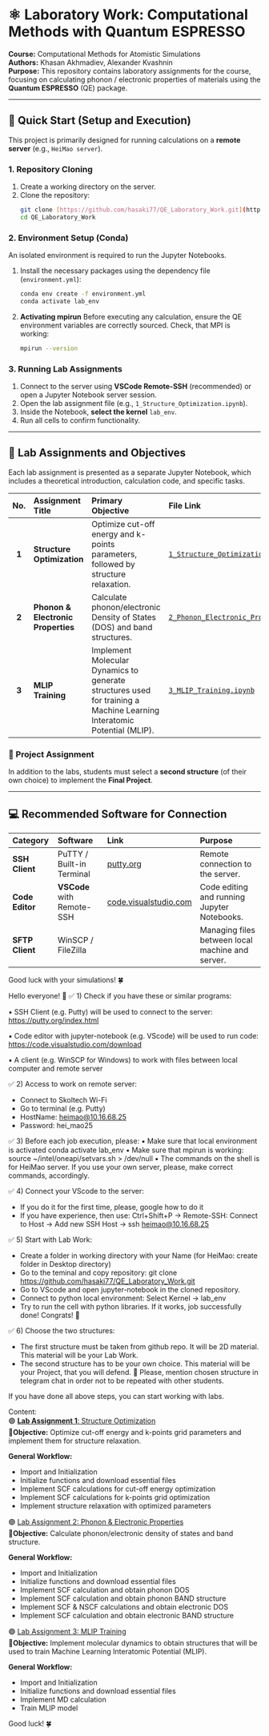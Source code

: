 # ⚛️ Laboratory Work: Computational Methods with Quantum ESPRESSO
**Course:** Computational Methods for Atomistic Simulations <br>
**Authors:** Khasan Akhmadiev, Alexander Kvashnin <br>
**Purpose:** This repository contains laboratory assignments for the course, focusing on calculating phonon / electronic properties of materials using the **Quantum ESPRESSO** (QE) package.

---

## 🚀 Quick Start (Setup and Execution)

This project is primarily designed for running calculations on a **remote server** (e.g., `HeiMao server`).

### 1. Repository Cloning
1.  Create a working directory on the server.
2.  Clone the repository:
    ```bash
    git clone [https://github.com/hasaki77/QE_Laboratory_Work.git](https://github.com/hasaki77/QE_Laboratory_Work.git)
    cd QE_Laboratory_Work
    ```

### 2. Environment Setup (Conda)
An isolated environment is required to run the Jupyter Notebooks.
1.  Install the necessary packages using the dependency file (`environment.yml`):
    ```bash
    conda env create -f environment.yml
    conda activate lab_env
    ```
2.  **Activating mpirun**
    Before executing any calculation, ensure the QE environment variables are correctly sourced. Check, that MPI is working:
    ```bash
    mpirun --version
    ```
    
### 3. Running Lab Assignments
1.  Connect to the server using **VSCode Remote-SSH** (recommended) or open a Jupyter Notebook server session.
2.  Open the lab assignment file (e.g., `1_Structure_Optimization.ipynb`).
3.  Inside the Notebook, **select the kernel** `lab_env`.
4.  Run all cells to confirm functionality.
---

## 📌 Lab Assignments and Objectives

Each lab assignment is presented as a separate Jupyter Notebook, which includes a theoretical introduction, calculation code, and specific tasks.

| No. | Assignment Title | Primary Objective | File Link |
| :---: | :--- | :--- | :--- |
| **1** | **Structure Optimization** | Optimize cut-off energy and k-points parameters, followed by structure relaxation. | [`1_Structure_Optimization.ipynb`](1_Structure_Optimization.ipynb) |
| **2** | **Phonon & Electronic Properties** | Calculate phonon/electronic Density of States (DOS) and band structures. | [`2_Phonon_Electronic_Properties.ipynb`](2_Phonon_Electronic_Properties.ipynb) |
| **3** | **MLIP Training** | Implement Molecular Dynamics to generate structures used for training a Machine Learning Interatomic Potential (MLIP). | [`3_MLIP_Training.ipynb`](3_MLIP_Training.ipynb) |

### 🔬 Project Assignment
In addition to the labs, students must select a **second structure** (of their own choice) to implement the **Final Project**.

---

## 💻 Recommended Software for Connection

| Category | Software | Link | Purpose |
| :--- | :--- | :--- | :--- |
| **SSH Client** | PuTTY / Built-in Terminal | [putty.org](https://putty.org/index.html) | Remote connection to the server. |
| **Code Editor** | **VSCode** with Remote-SSH | [code.visualstudio.com](https://code.visualstudio.com/download) | Code editing and running Jupyter Notebooks. |
| **SFTP Client** | WinSCP / FileZilla | | Managing files between local machine and server. |

Good luck with your simulations! 🍀

Hello everyone! 👋
✅ 1) Check if you have these or similar programs:

▪️ SSH Client (e.g. Putty) will be used to connect to the server:
  https://putty.org/index.html

▪️ Code editor with jupyter-notebook (e.g. VScode) will be used to run code:
  https://code.visualstudio.com/download

▪️ A client (e.g. WinSCP for Windows) to work with files between local computer and remote server

✅ 2) Access to work on remote server:
- Connect to Skoltech Wi-Fi
- Go to terminal (e.g. Putty)
- HostName: heimao@10.16.68.25
- Password: hei_mao25

✅ 3) Before each job execution, please:
▪️  Make sure that local environment is activated
conda activate lab_env
▪️ Make sure that mpirun is working:
source ~/intel/oneapi/setvars.sh > /dev/null
▪️ The commands on the shell is for HeiMao server. If you use your own server, please, make correct commands, accordingly.

✅ 4) Connect your VScode to the server:
- If you do it for the first time, please, google how to do it
- If you have experience, then use:
Ctrl+Shift+P -> Remote-SSH: Connect to Host -> Add new SSH Host -> ssh heimao@10.16.68.25

✅ 5) Start with Lab Work:
- Create a folder in working directory with your Name (for HeiMao: create folder in Desktop directory)
- Go to the teminal and copy repository: 
git clone https://github.com/hasaki77/QE_Laboratory_Work.git
- Go to VScode and open jupyter-notebook in the cloned repository.
- Connect to python local environment: Select Kernel -> lab_env
- Try to run the cell with python libraries. If it works, job successfully done! Congrats! 🥳

✅ 6) Choose the two structures:
- The first structure must be taken from github repo. It will be 2D material. This material will be your Lab Work.
- The second structure has to be your own choice. This material will be your Project, that you will defend.
📌 Please, mention chosen structure in telegram chat in order not to be repeated with other students.

If you have done all above steps, you can start working with labs.

Content: <br>
🟣 [**Lab Assignment 1**: Structure Optimization](1_Structure_Optimization.ipynb) <br>
🎯**Objective:** Optimize cut-off energy and k-points grid parameters and implement them for structure relaxation.

**General Workflow:** <br>
- Import and Initialization
- Initialize functions and download essential files
- Implement SCF calculations for cut-off energy optimization
- Implement SCF calculations for k-points grid optimization
- Implement structure relaxation with optimized parameters

🟣 [Lab Assignment 2: Phonon & Electronic Properties](1_Structure_Optimization.ipynb) <br>
🎯**Objective:** Calculate phonon/electronic density of states and band structure.

**General Workflow:** <br>
- Import and Initialization
- Initialize functions and download essential files
- Implement SCF calculation and obtain phonon DOS
- Implement SCF calculation and obtain phonon BAND structure
- Implement SCF & NSCF calculations and obtain electronic DOS
- Implement SCF calculation and obtain electronic BAND structure

🟣 [Lab Assignment 3: MLIP Training](1_Structure_Optimization.ipynb) <br>
🎯**Objective:** Implement molecular dynamics to obtain structures that will be used to train Machine Learning Interatomic Potential (MLIP).

**General Workflow:** <br>
- Import and Initialization
- Initialize functions and download essential files
- Implement MD calculation
- Train MLIP model

Good luck! 🍀
